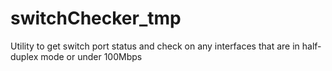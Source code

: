 ﻿# switchChecker_tmp
Utility to get switch port status and check on any interfaces that are in half-duplex mode or under 100Mbps 

